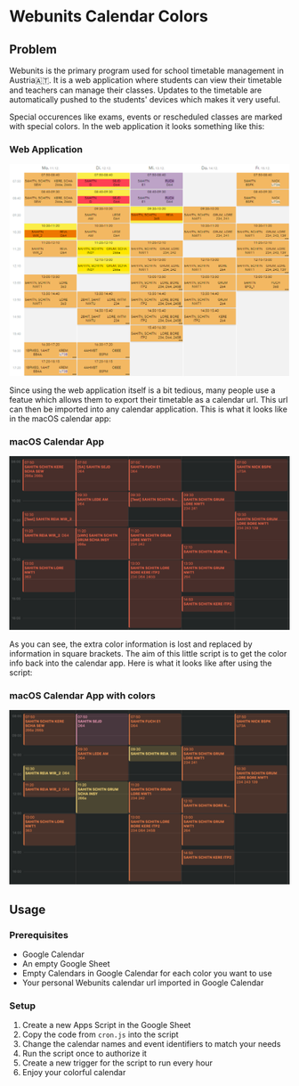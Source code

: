# Webunits Calendar Colors

## Problem

Webunits is the primary program used for school timetable management in Austria🇦🇹. It is a web application where students can view their timetable and teachers can manage their classes. Updates to the timetable are automatically pushed to the students' devices which makes it very useful.

Special occurences like exams, events or rescheduled classes are marked with special colors. In the web application it looks something like this:

### Web Application

![Alt text](resources/image.png)

Since using the web application itself is a bit tedious, many people use a featue which allows them to export their timetable as a calendar url. This url can then be imported into any calendar application. This is what it looks like in the macOS calendar app:

### macOS Calendar App

![Alt text](resources/image2.png)

As you can see, the extra color information is lost and replaced by information in square brackets. The aim of this little script is to get the color info back into the calendar app. Here is what it looks like after using the script:

### macOS Calendar App with colors

![Alt text](resources/image3.png)

## Usage

### Prerequisites

- Google Calendar
- An empty Google Sheet
- Empty Calendars in Google Calendar for each color you want to use
- Your personal Webunits calendar url imported in Google Calendar

### Setup

1. Create a new Apps Script in the Google Sheet
2. Copy the code from `cron.js` into the script
3. Change the calendar names and event identifiers to match your needs
4. Run the script once to authorize it
5. Create a new trigger for the script to run every hour
6. Enjoy your colorful calendar

